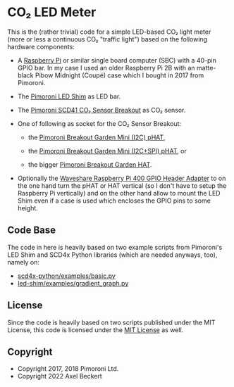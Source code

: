 CO₂ LED Meter
=============

This is the (rather trivial) code for a simple LED-based CO₂ light
meter (more or less a continuous CO₂ "traffic light") based on the
following hardware components:

* A [Raspberry Pi](https://www.raspberrypi.com/) or similar single
  board computer (SBC) with a 40-pin GPIO bar. In my case I used an
  older Raspberry Pi 2B with an matte-black Pibow Midnight (Coupé)
  case which I bought in 2017 from Pimoroni.

* The [Pimoroni LED Shim](https://shop.pimoroni.com/products/led-shim)
  as LED bar.

* The [Pimoroni SCD41 CO₂ Sensor
  Breakout](https://shop.pimoroni.com/products/scd41-co2-sensor-breakout)
  as CO₂ sensor.

* One of following as socket for the CO₂ Sensor Breakout:

  * the [Pimoroni Breakout Garden Mini (I2C)
	pHAT](https://shop.pimoroni.com/products/breakout-garden-mini-i2c),

  * the [Pimoroni Breakout Garden Mini (I2C+SPI)
	pHAT](https://shop.pimoroni.com/products/breakout-garden-mini-i2c-spi), or

  * the bigger [Pimoroni Breakout Garden
	HAT](https://shop.pimoroni.com/products/breakout-garden-hat).

* Optionally the [Waveshare Raspberry Pi 400 GPIO Header
  Adapter](https://www.waveshare.com/pi400-gpio-adapter-a.htm) to on
  the one hand turn the pHAT or HAT vertical (so I don't have to setup
  the Raspberry Pi vertically) and on the other hand allow to mount
  the LED Shim even if a case is used which encloses the GPIO pins to
  some height.


Code Base
---------

The code in here is heavily based on two example scripts from
Pimoroni's LED Shim and SCD4x Python libraries (which are needed
anyways, too), namely on:

* [scd4x-python/examples/basic.py](https://github.com/pimoroni/scd4x-python/blob/main/examples/basic.py)
* [led-shim/examples/gradient_graph.py](https://github.com/pimoroni/led-shim/blob/master/examples/gradient_graph.py)


License
-------

Since the code is heavily based on two scripts published under the MIT
License, this code is licensed under the [MIT License](LICENSE) as
well.


Copyright
---------

* Copyright 2017, 2018 Pimoroni Ltd.
* Copyright 2022 Axel Beckert
